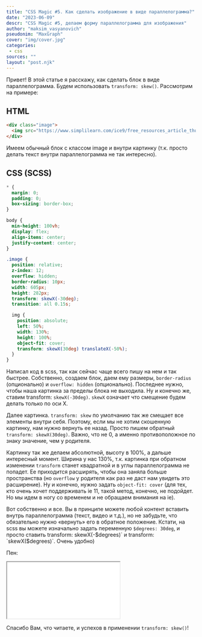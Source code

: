 ```yaml
---
title: "CSS Magic #5. Как сделать изображение в виде параллелограмма?"
date: "2023-06-09"
descr: "CSS Magic #5, делаем форму параллелограмма для изображения"
author: "maksim_vasyanovich"
pseudonim: "MaxGraph"
cover: "img/cover.jpg"
categories:
 - css
sources: ""
layout: "post.njk"
---
```


Привет! В этой статье я расскажу, как сделать блок в виде параллелограмма. Будем использовать `transform: skew()`. Рассмотрим на примере:

## HTML

``` html
<div class="image">
  <img src="https://www.simplilearn.com/ice9/free_resources_article_thumb/what_is_image_Processing.jpg" alt="">
</div>
```

Имеем обычный блок с классом image и внутри картинку (т.к. просто делать текст внутри параллелограмма не так интересно).

## CSS (SCSS)

``` scss
* {
  margin: 0;
  padding: 0;
  box-sizing: border-box;
}

body {
  min-height: 100vh;
  display: flex;
  align-items: center;
  justify-content: center;
}

.image {
  position: relative;
  z-index: 12;
  overflow: hidden;
  border-radius: 10px;
  width: 605px;
  height: 282px;
  transform: skewX(-30deg);
  transition: all 0.15s;

  img {
    position: absolute;
    left: 50%;
    width: 130%;
    height: 100%;
    object-fit: cover;
    transform: skewX(30deg) translateX(-50%);
  }
}
```

Написал код в scss, так как сейчас чаще всего пишу на нем и так быстрее. Собственно, создаем блок, даем ему размеры, `border-radius` (опционально) и `overflow: hidden` (опционально). Последнее нужно, чтобы наша картинка за пределы блока не выходила. Ну и конечно же, ставим transform: `skewX(-30deg)`. `skewX` означает что смещение будем делать только по оси X.

Далее картинка. `transform: skew` по умолчанию так же смещает все элементы внутри себя. Поэтому, если мы не хотим скошенную картинку, нам нужно вернуть ее назад. Просто пишем обратный `transform: skewX(30deg)`. Важно, что не 0, а именно противоположное по знаку значение, чем у родителя.

Картинку так же делаем абсолютной, высоту в 100%, а дальше интересный момент. Ширина у нас 130%, т.к. картинка при обратном изменении `transform` станет квадратной и в углы параллелограмма не попадет. Ее приходится расширять, чтобы она заняла больше пространства (но `overflow` у родителя как раз не даст нам увидеть это расширение). Ну и конечно, нужно задать `object-fit: cover` (для тех, кто очень хочет поддерживать ie 11, такой метод, конечно, не подойдет. Но мы идем в ногу со временем и не обращаем внимания на ie).

Вот собственно и все. Вы в принципе можете любой контент вставить внутрь параллелограмма (текст, видео и т.д.), но не забудьте, что обязательно нужно «вернуть» его в обратное положение. Кстати, на scss вы можете изначально задать переменную `$degrees: 30deg`, и просто ставить transform: skewX(-$degrees)` и transform: `skewX($degrees)`. Очень удобно)

Пен:

<iframe title="skew-ed block" src="//codepen.io/MaxGraph/embed/Xwaaze/?height=265&amp;theme-id=0&amp;default-tab=css,result" allowfullscreen></iframe>

Спасибо Вам, что читаете, и успехов в применении `transform: skew()`!
